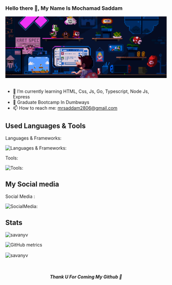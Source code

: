 ### Hello there 👋, My Name Is Mochamad Saddam
![I am GitHub Readme Generator's creator](https://raw.githubusercontent.com/mosh3eb/Portfolio_Page/main/images/bg.gif)

##
- 🌱 I’m currently learning HTML, Css, Js, Go, Typescript, Node Js, Express
- 📖 Graduate Bootcamp In Dumbways
- 📫 How to reach me: mrsaddam2806@gmail.com 

## Used Languages & Tools

Languages & Frameworks:

![Languages & Frameworks:](https://skillicons.dev/icons?i=html,css,js,golang,ts,nodejs,express)

Tools:

![Tools:](https://skillicons.dev/icons?i=vscode,postgres,powershell,postman,git,github,linux)

## My Social media

Social Media :

![SocialMedia:](https://skillicons.dev/icons?i=twitter,instagram,linkedin)

## Stats

<p><img src="https://github-readme-stats.vercel.app/api/top-langs?username=savanyv&show_icons=true&theme=dracula&hide_border=true&locale=en&layout=compact" alt="savanyv" /></p>

![GitHub metrics](https://metrics.lecoq.io/savanyv)

<p><img align="center" src="https://github-readme-streak-stats.herokuapp.com/?user=savanyv&theme=dark" alt="savanyv" /></p>

<br>

<h5 align="center">Thank U For Coming My Github 👋</h5>
